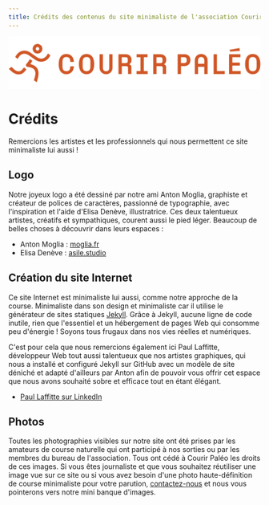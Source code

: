 ```yaml
---
title: Crédits des contenus du site minimaliste de l'association Courir Paléo
---
```

![Courir Paleo](/assets/images/Logo-Courir-Paleo-long-blanc-1200px.png)
# Crédits
Remercions les artistes et les professionnels qui nous permettent ce site minimaliste lui aussi&nbsp;!

## Logo
Notre joyeux logo a été dessiné par notre ami Anton Moglia, graphiste et créateur de polices de caractères, passionné de typographie, avec l'inspiration et l'aide d'Elisa Denève, illustratrice. Ces deux talentueux artistes, créatifs et sympathiques, courent aussi le pied léger.
Beaucoup de belles choses à découvrir dans leurs espaces&nbsp;:
- Anton Moglia : [moglia.fr](http://moglia.fr)
- Elisa Denève : [asile.studio](http://asile.studio)

## Création du site Internet
Ce site Internet est minimaliste lui aussi, comme notre approche de la course. Minimaliste dans son design et minimaliste car il utilise le générateur de sites statiques [Jekyll](https://fr.wikipedia.org/wiki/Jekyll_(logiciel)). Grâce à Jekyll, aucune ligne de code inutile, rien que l'essentiel et un hébergement de pages Web qui consomme peu d'énergie&nbsp;! Soyons tous frugaux dans nos vies réelles et numériques.

C'est pour cela que nous remercions également ici Paul Laffitte, développeur Web tout aussi talentueux que nos artistes graphiques, qui nous a installé et configuré Jekyll sur GitHub avec un modèle de site déniché et adapté d'ailleurs par Anton afin de pouvoir vous offrir cet espace que nous avons souhaité sobre et efficace tout en étant élégant.
- [Paul Laffitte sur LinkedIn](https://fr.linkedin.com/in/paul-laffitte)

## Photos
Toutes les photographies visibles sur notre site ont été prises par les amateurs de course naturelle qui ont participé à nos sorties ou par les membres du bureau de l'association. Tous ont cédé à Courir&nbsp;Paléo les droits de ces images.
Si vous êtes journaliste et que vous souhaitez réutiliser une image vue sur ce site ou si vous avez besoin d'une photo haute-définition de course minimaliste pour votre parution, [contactez-nous](/contact) et nous vous pointerons vers notre mini banque d'images.



